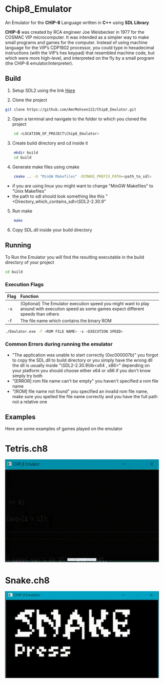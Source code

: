 # Chip8_Emulator
An Emulator for the __CHIP-8__ Language written in __C++__ using __SDL Library__ 

__CHIP-8__ was created by RCA engineer Joe Weisbecker in 1977 for the COSMAC VIP microcomputer. It was intended as a simpler way to make small programs and games for the computer. Instead of using machine language for the VIP’s CDP1802 processor, you could type in hexadecimal instructions (with the VIP’s hex keypad) that resembled machine code, but which were more high-level, and interpreted on the fly by a small program (the CHIP-8 emulator/interpreter).

## Build

1. Setup SDL2 using the link [Here](https://wiki.libsdl.org/SDL3/Installation)

2. Clone the project 

```bash
git clone https://github.com/AmrMohsen122/Chip8_Emulator.git
```

2. Open a terminal and navigate to the folder to which you cloned the project

```bash
	cd <LOCATION_OF_PROJECT\Chip8_Emulator>
```
3. Create build directory and cd inside it
```bash
	mkdir build
	cd build
```
4. Generate make files using cmake
```bash
	cmake .. -G "MinGW Makefiles" -DCMAKE_PREFIX_PATH=<path_to_sdl>
```
- if you are using linux you might want to change "MinGW Makefiles" to "Unix Makefiles"
- the path to sdl should look something like this "<Directory_which_contains_sdl>\SDL2-2.30.9"
5. Run make
```bash
	make
```
6. Copy SDL.dll inside your build directory

## Running 
To Run the Emulator you will find the resulting executable in the build directory of your project

```bash
cd build
```

### Execution Flags

|    Flag        | Function |
|:------------|:-----------|
|       -s        |      (Optional)  The Emulator execution speed you might want to play around with execution speed as some games expect different speeds than others      |
|       -f        |       The file name which contains the binary ROM     |


```bash
./Emulator.exe -f <ROM FILE NAME> -s <EXECUTION SPEED>
```

### Common Errors during running the emulator
- "The application was unable to start correctly (0xc000007b)"
you forgot to copy the SDL.dll to build directory or you simply have the wrong dll
the dll is usually inside "\SDL2-2.30.9\lib\<x64 , x86>"
depending on your platform you should choose either x64 or x86 if you don't know simply try both
- "[ERROR] rom file name can't be empty"
you haven't specified a rom file name
- "[ROM] file name not found"
you specified an invalid rom file name, make sure you spelled the file name correctly and you have the full path not a relative one

## Examples
Here are some examples of games played on the emulator

# Tetris.ch8

![Tetris GIF](https://github.com/AmrMohsen122/Chip8_Emulator/blob/main/gifs/tetris.gif?raw=true)

# Snake.ch8
![Snake GIF](https://github.com/AmrMohsen122/Chip8_Emulator/blob/main/gifs/snake.gif?raw=true)












